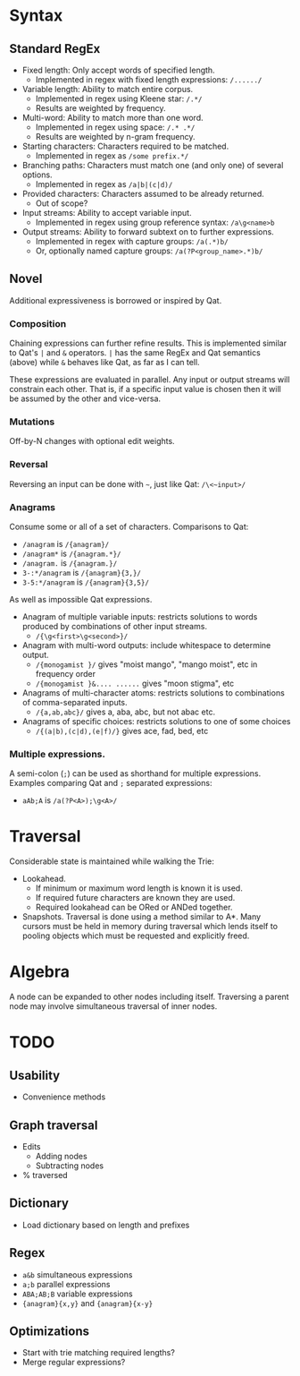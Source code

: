 # Syntax
## Standard RegEx
* Fixed length: Only accept words of specified length.
  * Implemented in regex with fixed length expressions: `/....../`
* Variable length: Ability to match entire corpus.
  * Implemented in regex using Kleene star: `/.*/`
  * Results are weighted by frequency.
* Multi-word: Ability to match more than one word.
  * Implemented in regex using space: `/.* .*/`
  * Results are weighted by n-gram frequency.
* Starting characters: Characters required to be matched.
  * Implemented in regex as `/some prefix.*/`
* Branching paths: Characters must match one (and only one) of several options.
  * Implemented in regex as `/a|b|(c|d)/`
* Provided characters: Characters assumed to be already returned.
  * Out of scope?
* Input streams: Ability to accept variable input.
  * Implemented in regex using group reference syntax: `/a\g<name>b`
* Output streams: Ability to forward subtext on to further expressions.
  * Implemented in regex with capture groups: `/a(.*)b/`
  * Or, optionally named capture groups: `/a(?P<group_name>.*)b/`

## Novel
Additional expressiveness is borrowed or inspired by Qat.

### Composition
Chaining expressions can further refine results. This is implemented similar to
Qat's `|` and `&` operators. `|` has the same RegEx and Qat semantics (above)
while `&` behaves like Qat, as far as I can tell.

These expressions are evaluated in parallel. Any input or output streams will
constrain each other. That is, if a specific input value is chosen then it will
be assumed by the other and vice-versa.

### Mutations
Off-by-N changes with optional edit weights.

### Reversal
Reversing an input can be done with `~`, just like Qat: `/\<~input>/`

### Anagrams
Consume some or all of a set of characters. Comparisons to Qat:
* `/anagram` is `/{anagram}/`
* `/anagram*` is `/{anagram.*}/`
* `/anagram.` is `/{anagram.}/`
* `3-:*/anagram` is `/{anagram}{3,}/`
* `3-5:*/anagram` is `/{anagram}{3,5}/`

As well as impossible Qat expressions.
* Anagram of multiple variable inputs: restricts solutions to words produced by
  combinations of other input streams.
  * `/{\g<first>\g<second>}/`
* Anagram with multi-word outputs: include whitespace to determine output.
  * `/{monogamist }/` gives "moist mango", "mango moist", etc in frequency order
  * `/{monogamist }&.... ......` gives "moon stigma", etc
* Anagrams of multi-character atoms: restricts solutions to combinations of
  comma-separated inputs.
  * `/{a,ab,abc}/` gives a, aba, abc, but not abac etc.
* Anagrams of specific choices: restricts solutions to one of some choices
  * `/{(a|b),(c|d),(e|f)/}` gives ace, fad, bed, etc

### Multiple expressions.
A semi-colon (`;`) can be used as shorthand for multiple expressions. Examples
comparing Qat and `;` separated expressions:
* `aAb;A` is `/a(?P<A>);\g<A>/`

# Traversal
Considerable state is maintained while walking the Trie:
* Lookahead.
  * If minimum or maximum word length is known it is used.
  * If required future characters are known they are used.
  * Required lookahead can be ORed or ANDed together.
* Snapshots. Traversal is done using a method similar to A*. Many cursors must
  be held in memory during traversal which lends itself to pooling objects which
  must be requested and explicitly freed.

# Algebra
A node can be expanded to other nodes including itself.
Traversing a parent node may involve simultaneous traversal of inner nodes.

# TODO
## Usability
* Convenience methods

## Graph traversal
* Edits
   * Adding nodes
   * Subtracting nodes
* % traversed

## Dictionary
* Load dictionary based on length and prefixes

## Regex
* `a&b` simultaneous expressions
* `a;b` parallel expressions
* `ABA;AB;B` variable expressions
* `{anagram}{x,y}` and `{anagram}{x-y}`

## Optimizations
* Start with trie matching required lengths?
* Merge regular expressions?
